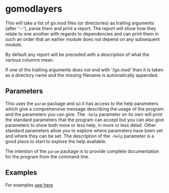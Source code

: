 <!-- Created by mkdoc DO NOT EDIT. -->

# gomodlayers

This will take a list of go\.mod files \(or directories\) as trailing arguments
\(after &apos;\-\-&apos;\), parse them and print a report\. The report will show
how they relate to one another with regards to dependencies and can print them
in such an order that an earlier module does not depend on any subsequent
module\.

By default any report will be preceded with a description of what the various
columns mean\.

If one of the trailiing arguments does not end with &apos;/go\.mod&apos; then it
is taken as a directory name and the missing filename is automatically
appended\.



## Parameters

This uses the `param` package and so it has access to the help parameters
which give a comprehensive message describing the usage of the program and
the parameters you can give. The `-help` parameter on its own will print the
standard parameters that the program can accept but you can also give
parameters to show both more or less help, in more or less detail. Other
standard parameters allow you to explore where parameters have been set and
where they can be set. The description of the `-help` parameter is a good
place to start to explore the help available.

The intention of the `param` package is to provide complete documentation
for the program from the command line.


## Examples
For examples [see here](_gomodlayers.EXAMPLES.md)
